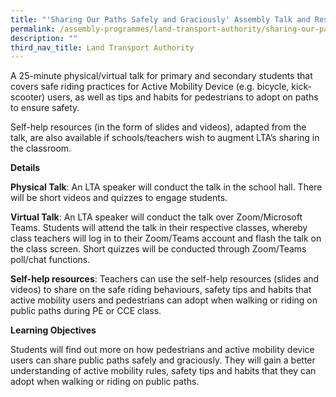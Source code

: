 ```yaml
---
title: "'Sharing Our Paths Safely and Graciously' Assembly Talk and Resources"
permalink: /assembly-programmes/land-transport-authority/sharing-our-paths-safely-and-graciously/
description: ""
third_nav_title: Land Transport Authority
---
```

A 25-minute physical/virtual talk for primary and secondary students that covers safe riding practices for Active Mobility Device (e.g. bicycle, kick-scooter) users, as well as tips and habits for pedestrians to adopt on paths to ensure safety.

Self-help resources (in the form of slides and videos), adapted from the talk, are also available if schools/teachers wish to augment LTA’s sharing in the classroom.

**Details**

**Physical Talk**: An LTA speaker will conduct the talk in the school hall. There will be short videos and quizzes to engage students.

**Virtual Talk**: An LTA speaker will conduct the talk over Zoom/Microsoft Teams. Students will attend the talk in their respective classes, whereby class teachers will log in to their Zoom/Teams account and flash the talk on the class screen. Short quizzes will be conducted through Zoom/Teams poll/chat functions.

**Self-help resources**: Teachers can use the self-help resources (slides and videos) to share on the safe riding behaviours, safety tips and habits that active mobility users and pedestrians can adopt when walking or riding on public paths during PE or CCE class.

**Learning Objectives**

Students will find out more on how pedestrians and active mobility device users can share public paths safely and graciously. They will gain a better understanding of active mobility rules, safety tips and habits that they can adopt when walking or riding on public paths.